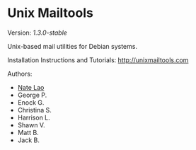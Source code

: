 # Unix Mailtools
Version: _1.3.0-stable_

Unix-based mail utilities for Debian systems.

Installation Instructions and Tutorials: <http://unixmailtools.com>

Authors:
- [Nate Lao](http://natelao.com)
- George P.
- Enock G.
- Christina S.
- Harrison L.
- Shawn V.
- Matt B.
- Jack B.
